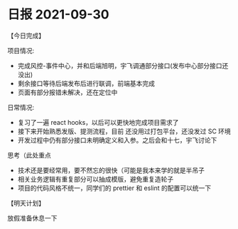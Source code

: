# 日报 2021-09-30

【今日完成】

项目情况:

- 完成风控-事件中心，并和后端旭明，宇飞调通部分接口(发布中心部分接口还没出)
- 剩余接口等待后端发布后进行联调，前端基本完成
- 页面有部分报错未解决，还在定位中

日常情况:

- 复习了一遍 react hooks，以后可以更快地完成项目需求了
- 接下来开始熟悉发版、提测流程，目前 还没用过打包平台，还没发过 SC 环境
- 开发过程中仍有部分接口未明确定义和入参。之后会和十七，宇飞讨论下

思考（此处重点

- 技术还是要经常用，要不然忘的很快（可能是我本来学的就是半吊子
- 相关业务逻辑有重复部分可以抽成模版，避免重复造轮子
- 项目的代码风格不统一，同学们的 prettier 和 eslint 的配置可以统一下

【明天计划】

放假准备休息一下

